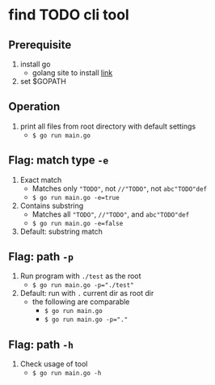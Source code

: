 # find TODO cli tool

## Prerequisite
1. install go
    + golang site to install [link](https://golang.org/doc/install)
1. set $GOPATH

## Operation
1. print all files from root directory with default settings
    + `$ go run main.go`

## Flag: match type `-e`
1. Exact match 
    + Matches only `"TODO"`, not `//"TODO"`, not `abc"TODO"def`
    + `$ go run main.go -e=true`
1. Contains substring
    + Matches all `"TODO"`, `//"TODO"`, and `abc"TODO"def`
    + `$ go run main.go -e=false`
1. Default: substring match

## Flag: path `-p`
1. Run program with `./test` as the root
    + `$ go run main.go -p="./test"`
1. Default: run with `.` current dir as root dir
    + the following are comparable
        + `$ go run main.go`
        + `$ go run main.go -p="."`

## Flag: path `-h`
1. Check usage of tool
    + `$ go run main.go -h`
